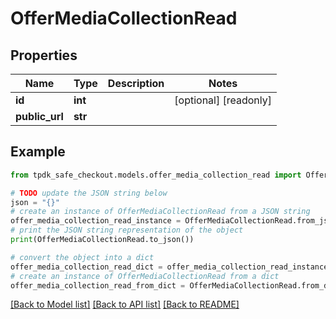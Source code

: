 # OfferMediaCollectionRead



## Properties

Name | Type | Description | Notes
------------ | ------------- | ------------- | -------------
**id** | **int** |  | [optional] [readonly] 
**public_url** | **str** |  | 

## Example

```python
from tpdk_safe_checkout.models.offer_media_collection_read import OfferMediaCollectionRead

# TODO update the JSON string below
json = "{}"
# create an instance of OfferMediaCollectionRead from a JSON string
offer_media_collection_read_instance = OfferMediaCollectionRead.from_json(json)
# print the JSON string representation of the object
print(OfferMediaCollectionRead.to_json())

# convert the object into a dict
offer_media_collection_read_dict = offer_media_collection_read_instance.to_dict()
# create an instance of OfferMediaCollectionRead from a dict
offer_media_collection_read_from_dict = OfferMediaCollectionRead.from_dict(offer_media_collection_read_dict)
```
[[Back to Model list]](../README.md#documentation-for-models) [[Back to API list]](../README.md#documentation-for-api-endpoints) [[Back to README]](../README.md)


